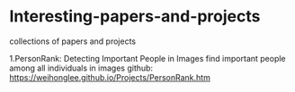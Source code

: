 # Interesting-papers-and-projects
collections of papers and projects

1.PersonRank: Detecting Important People in Images
find important people among all individuals in images
github: https://weihonglee.github.io/Projects/PersonRank.htm
